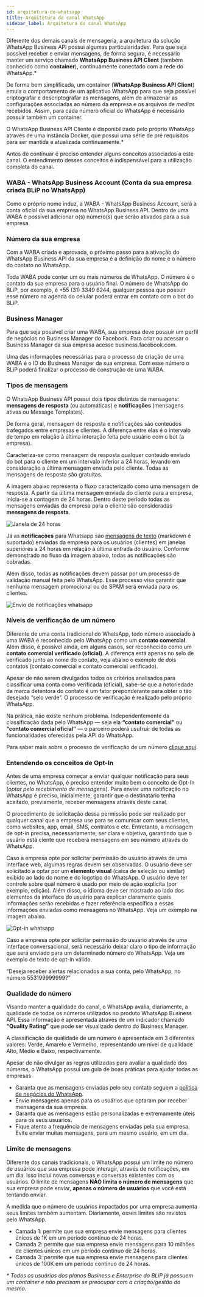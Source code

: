 ```yaml
---
id: arquitetura-do-whatsapp
title: Arquitetura do canal WhatsApp
sidebar_label: Arquitetura do canal WhatsApp
---
```


Diferente dos demais canais de mensageria, a arquitetura da solução WhatsApp Business API possui algumas particularidades. Para que seja possível receber e enviar mensagens, de forma segura, é necessário manter um serviço chamado **WhatsApp Business API Client** (também conhecido como **container**), continuamente conectado com a rede do WhatsApp.*


De forma bem simplificada, um container (**WhatsApp Business API Client**) emula o comportamento de um aplicativo WhatsApp para que seja possível criptografar e descriptografar as mensagens, além de armazenar as configurações associadas ao número da empresa e os arquivos de *medias* recebidos. Assim, para cada número oficial do WhatsApp é necessário possuir também um container.

O WhatsApp Business API Cliente é disponibilizado pelo próprio WhatsApp através de uma instância Docker, que possui uma série de pré requisitos para ser mantida e atualizada continuamente.*

Antes de continuar é preciso entender alguns conceitos associados a este canal. O entendimento desses conceitos é indispensável para a utilização completa do canal.

### WABA - WhatsApp Business Account (Conta da sua empresa criada BLiP no WhatsApp)

Como o próprio nome induz, a WABA - WhatsApp Business Account, será a conta oficial da sua empresa no WhatsApp Business API. Dentro de uma WABA é possível adicionar o(s) número(s) que serão ativados para a sua empresa.

### Número da sua empresa

Com a WABA criada e aprovada, o próximo passo para a ativação do WhatsApp Business API da sua empresa é a definição do nome e o número do contato no WhatsApp.

Toda WABA pode conter um ou mais números de WhatsApp. O número é o contato da sua empresa para o usuário final. O número de WhatsApp do BLiP, por exemplo, é +55 (31) 3349 6244, qualquer pessoa que possuir esse número na agenda do celular poderá entrar em contato com o bot do BLiP.

### Business Manager

Para que seja possível criar uma WABA, sua empresa deve possuir um perfil de negócios no Business Manager do Facebook. Para criar ou acessar o Business Manager da sua empresa acesse business.facebook.com.

Uma das informações necessárias para o processo de criação de uma WABA é o ID do Business Manager da sua empresa. Com esse número o BLiP poderá finalizar o processo de construção de uma WABA.

### Tipos de mensagem

O WhatsApp Business API possui dois tipos distintos de mensagens: **mensagens de resposta** (ou automáticas) e **notificações** (mensagens ativas ou Message Templates).

De forma geral, mensagem de resposta e notificações são conteúdos trafegados entre empresas e clientes. A diferença entre elas é o intervalo de tempo em relação à última interação feita pelo usuário com o bot (a empresa).

Caracteriza-se como mensagem de resposta qualquer conteúdo enviado do bot para o cliente em um intervalo inferior a 24 horas, levando em consideração a última mensagem enviada pelo cliente. Todas as mensagens de resposta são gratuitas.

A imagem abaixo representa o fluxo caracterizado como uma mensagem de resposta. A partir da última mensagem enviada do cliente para a empresa, inicia-se a contagem de 24 horas. Dentro deste período todas as mensagens enviadas da empresa para o cliente são consideradas **mensagens de resposta**.

​![Janela de 24 horas](/img/channels/whatsapp/arquitetura-do-whatsapp-1.png)<br>

Já as **notificações** para Whatsapp são <u>mensagens de texto</u> (markdown é suportado) enviadas da empresa para os usuários (clientes) em janelas superiores a 24 horas em relação à última entrada do usuário. Conforme demonstrado no fluxo da imagem abaixo, todas as notificações são cobradas.

Além disso, todas as notificações devem passar por um processo de validação manual feita pelo WhatsApp. Esse processo visa garantir que nenhuma mensagem promocional ou de SPAM será enviada para os clientes.

​![Envio de notificações whatsapp](/img/channels/whatsapp/arquitetura-do-whatsapp-2.png)<br>

### Níveis de verificação de um número

Diferente de uma conta tradicional do WhatsApp, todo número associado à uma WABA é reconhecido pelo WhatsApp como um **contato comercial**. Além disso, é possível ainda, em alguns casos, ser reconhecido como um **contato comercial verificado (oficial)**. A diferença está apenas no selo de verificado junto ao nome do contato, veja abaixo o exemplo de dois contatos (contato comercial e contato comercial verificado).

Apesar de não serem divulgados todos os critérios analisados para classificar uma conta como verificada (oficial), sabe-se que a notoriedade da marca detentora do contato é um fator preponderante para obter o tão desejado “selo verde”. O processo de verificação é realizado pelo próprio WhatsApp.

Na prática, não existe nenhum problema. Independentemente da classificação dada pelo WhatsApp — seja ela **“contato comercial”** ou **“contato comercial oficial”** — o parceiro poderá usufruir de todas as funcionalidades oferecidas pela API do WhatsApp.

Para saber mais sobre o processo de verificação de um número [clique aqui](https://take.net/blog/chatbots/verificacao-de-contas-no-whatsapp-requisitos/).

### Entendendo os conceitos de Opt-In

Antes de uma empresa começar a enviar qualquer notificação para seus clientes, no WhatsApp, é preciso entender muito bem o conceito de Opt-In (*optar pelo recebimento de mensagens*). Para enviar uma notificação no WhatsApp é preciso, inicialmente, garantir que o destinatário tenha aceitado, previamente, receber mensagens através deste canal.

O procedimento de solicitação dessa permissão pode ser realizado por qualquer canal que a empresa use para se comunicar com seus clientes, como websites, app, email, SMS, contratos e etc. Entretanto, a mensagem de opt-in precisa, necessariamente, ser clara e objetiva, garantindo que o usuário está ciente que receberá mensagens em seu número através do WhatsApp.

Caso a empresa opte por solicitar permissão do usuário através de uma interface web, algumas regras devem ser observadas. O usuário deve ser solicitado a optar por um **elemento visual** (caixa de seleção ou similar) exibido ao lado do nome e do logotipo do WhatsApp. O usuário deve ter controle sobre qual número é usado por meio de ação explícita (por exemplo, edição). Além disso, o idioma deve ser mostrado ao lado dos elementos da interface do usuário para explicar claramente quais informações serão recebidas e fazer referência específica a essas informações enviadas como mensagens no WhatsApp. Veja um exemplo na imagem abaixo.

![Opt-in whatsapp](/img/channels/whatsapp/arquitetura-do-whatsapp-3.png)<br>

Caso a empresa opte por solicitar permissão do usuário através de uma interface conversacional, será necessário deixar claro o tipo de informação que será enviado para um determinado número do WhatsApp. Veja um exemplo de texto de opt-in válido.

“Deseja receber alertas relacionados a sua conta, pelo WhatsApp, no número 553199999999?”

### Qualidade do número

Visando manter a qualidade do canal, o WhatsApp avalia, diariamente, a qualidade de todos os números utilizados no produto WhatsApp Business API. Essa informação é apresentada através de um indicador chamado **“Quality Rating”** que pode ser visualizado dentro do Business Manager.

A classificação de qualidade de um número é apresentada em 3 diferentes valores: Verde, Amarelo e Vermelho, representando um nível de qualidade Alto, Médio e Baixo, respectivamente.

Apesar de não divulgar as regras utilizadas para avaliar a qualidade dos números, o WhatsApp possui um guia de boas práticas para ajudar todas as empresas

* Garanta que as mensagens enviadas pelo seu contato seguem a [política de negócios do WhatsApp](https://www.whatsapp.com/legal/business-policy/?fbclid=IwAR2ZeLQV5x2myO8Udcw-pvoFqGnQR-eymyaxQ3RsVlzcoELTSDgufVGYXh8).
* Envie mensagens apenas para os usuários que optaram por receber mensagens da sua empresa.
* Garanta que as mensagens estão personalizadas e extremamente úteis para os seus usuários.
* Fique atento a frequência de mensagens enviadas pela sua empresa. Evite enviar muitas mensagens, para um mesmo usuário, em um dia.

### Limite de mensagens

Diferente dos canais tradicionais, o WhatsApp possui um limite no número de usuários que sua empresa pode interagir, através de notificações, em um dia. Isso inclui novas conversas e conversas existentes com os usuários. O limite de mensagens **NÃO limita o número de mensagens** que sua empresa pode enviar, **apenas o número de usuários** que você está tentando enviar.

A medida que o número de usuários impactados por uma empresa aumenta seus limites também aumentam. Diariamente, esses limites são revistos pelo WhatsApp.

* Camada 1: permite que sua empresa envie mensagens para clientes únicos de 1K em um período contínuo de 24 horas.
* Camada 2: permite que sua empresa envie mensagens para 10 milhões de clientes únicos em um período contínuo de 24 horas.
* Camada 3: permite que sua empresa envie mensagens para clientes únicos de 100K em um período contínuo de 24 horas.


*\* Todos os usuários dos planos Business e Enterprise do BLiP já possuem um container e não precisam se preocupar com a criação/gestão do mesmo.*


<!-- Rating frame -->
<script type="text/javascript" src="/scripts/rating.js"></script>